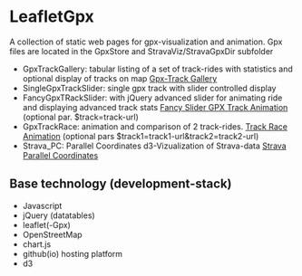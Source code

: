 # LeafletGpx

A collection of static web pages for gpx-visualization and animation.
Gpx files are located in the GpxStore and StravaViz/StravaGpxDir subfolder

- GpxTrackGallery: tabular listing of a set of track-rides with statistics and optional display of tracks on map [Gpx-Track Gallery](https://manfredatgit.github.io/LeafletGpx/GpxTrackGallery/gallery.html)
- SingleGpxTrackSlider:
single gpx track with slider controlled display
- FancyGpxTRackSlider: with jQuery advanced slider for animating ride and displaying advanced track stats
  [Fancy Slider GPX Track Animation](https://manfredatgit.github.io/FancyGpxTrackSlider/TrackAnim_singleTrack_fancySlider.html) (optional par. $track=track-url)
- GpxTrackRace: animation and comparison of 2 track-rides. [Track Race Animation](https://manfredatgit.github.io/LeafletGpx/GpxTrackRace/race01.html) (optional pars $track1=track1-url&track2=track2-url)
- Strava_PC: Parallel Coordinates d3-Vizualization of Strava-data [Strava Parallel Coordinates](https://manfredatgit.github.io/LeafletGpx/StravaViz/index.html)

## Base technology (development-stack)
- Javascript
- jQuery (datatables)
- leaflet(-Gpx)
- OpenStreetMap
- chart.js
- github(io) hosting platform
- d3
